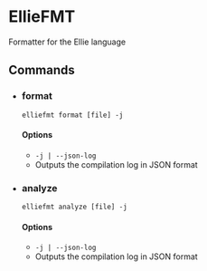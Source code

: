 # EllieFMT

Formatter for the Ellie language

## Commands

- ### format
  `elliefmt format [file] -j`
    #### Options
    - `-j | --json-log`
    - Outputs the compilation log in JSON format
- ### analyze
  `elliefmt analyze [file] -j`
    #### Options
    - `-j | --json-log`
    - Outputs the compilation log in JSON format